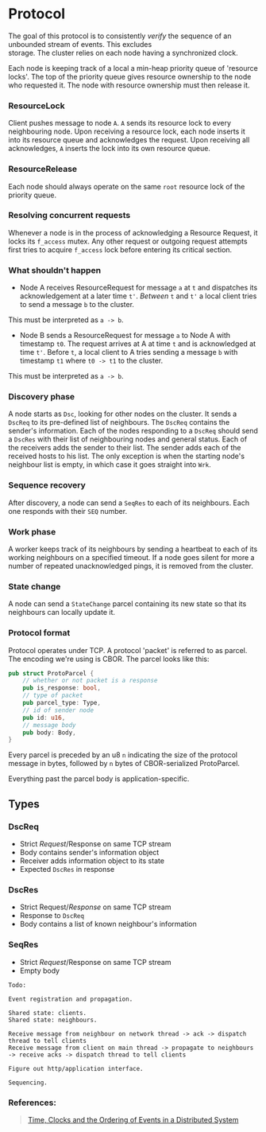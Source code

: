 # Protocol
The goal of this protocol is to consistently _verify_ the sequence of an unbounded stream of events. This excludes    
storage. The cluster relies on each node having a synchronized clock. 

Each node is keeping track of a local a min-heap priority queue of 'resource locks'. The top of the priority queue gives 
resource ownership to the node who requested it. The node with resource ownership must then release it.

### ResourceLock
Client pushes message to node `A`. `A` sends its resource lock to every neighbouring node. 
Upon receiving a resource lock, each node inserts it into its resource queue and acknowledges the request.
Upon receiving all acknowledges, `A` inserts the lock into its own resource queue.  

### ResourceRelease
Each node should always operate on the same `root` resource lock of the priority queue. 

### Resolving concurrent requests
Whenever a node is in the process of acknowledging a Resource Request, it locks its `f_access` mutex. Any other request
or outgoing request attempts first tries to acquire `f_access` lock before entering its critical section.  

### What shouldn't happen
* Node A receives ResourceRequest for message `a` at `t` and dispatches its acknowledgement at a later time `t'`. 
*Between* `t` and `t'` a local client tries to send a message `b` to the cluster.    

This must be interpreted as `a -> b`.

* Node B sends a ResourceRequest for message `a` to Node A with timestamp `t0`. The request arrives at A at time `t`
and is acknowledged at time `t'`. Before `t`, a local client to A tries sending a message `b` with timestamp `t1` where
`t0 -> t1` to the cluster.

This must be interpreted as `a -> b`.
### Discovery phase  
A node starts as `Dsc`, looking for other nodes on the cluster. It sends a `DscReq` to its pre-defined 
list of neighbours. The `DscReq` contains the sender's information. Each of the nodes responding to a `DscReq` 
should send a `DscRes` with their list of neighbouring nodes and general status. Each of the receivers adds the sender 
to their list. The sender adds each of the received hosts to his list. The only exception is when the starting 
node's neighbour list is empty, in which case it goes straight into `Wrk`.

### Sequence recovery
After discovery, a node can send a `SeqRes` to each of its neighbours. Each one responds with their `SEQ` number.

### Work phase
A worker keeps track of its neighbours by sending a heartbeat to each of its working neighbours on a specified timeout. 
If a node goes silent for more a number of repeated unacknowledged pings, it is removed from the cluster.

### State change
A node can send a `StateChange` parcel containing its new state so that its neighbours can locally update it.

### Protocol format 
Protocol operates under TCP. A protocol 'packet' is referred to as parcel. The encoding we're using is CBOR. 
The parcel looks like this:     
```rust
pub struct ProtoParcel {
    // whether or not packet is a response
    pub is_response: bool,
    // type of packet
    pub parcel_type: Type,
    // id of sender node
    pub id: u16,
    // message body
    pub body: Body,
}
``` 
Every parcel is preceded by an u8 `n` indicating the size of the protocol message in bytes, followed by `n` bytes of CBOR-serialized ProtoParcel. 

Everything past the parcel body is application-specific.

## Types
### DscReq
* Strict *Request*/Response on same TCP stream
* Body contains sender's information object
* Receiver adds information object to its state
* Expected `DscRes` in response

### DscRes
* Strict Request/*Response* on same TCP stream
* Response to `DscReq`
* Body contains a list of known neighbour's information

### SeqRes
* Strict *Request*/Response on same TCP stream
* Empty body 

```
Todo:

Event registration and propagation.

Shared state: clients.
Shared state: neighbours.

Receive message from neighbour on network thread -> ack -> dispatch thread to tell clients
Receive message from client on main thread -> propagate to neighbours -> receive acks -> dispatch thread to tell clients

Figure out http/application interface.

Sequencing.

```

### References:
> [Time, Clocks and the Ordering of Events in a Distributed System][1]

[1]: https://www.microsoft.com/en-us/research/publication/time-clocks-ordering-events-distributed-system/?from=http%3A%2F%2Fresearch.microsoft.com%2Fen-us%2Fum%2Fpeople%2Flamport%2Fpubs%2Ftime-clocks.pdf
